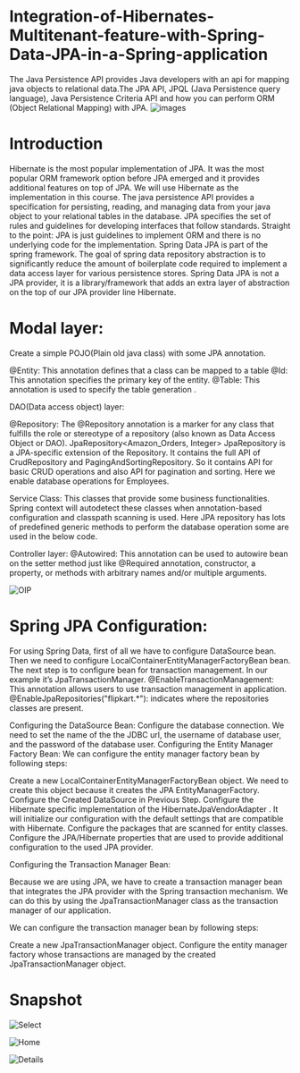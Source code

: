 # Integration-of-Hibernates-Multitenant-feature-with-Spring-Data-JPA-in-a-Spring-application
The Java Persistence API provides Java developers with an api for mapping java objects to relational data.The JPA API, JPQL (Java Persistence query language), Java Persistence Criteria API and how you can perform ORM (Object Relational Mapping) with JPA.
         ![images](https://github.com/rohitkumarsinghcse/Integration-of-Hibernates-Multitenant-feature-with-Spring-Data-JPA-in-a-Spring-application/assets/91533334/328b07dd-5a89-4591-95bb-573523e08065)


# Introduction
Hibernate is the most popular implementation of JPA. It was the most popular ORM framework option before JPA emerged and it provides additional features on top of JPA. We will use Hibernate as the implementation in this course.
The java persistence API provides a specification for persisting, reading, and managing data from your java object to your relational tables in the database. JPA specifies the set of rules and guidelines for developing interfaces that follow standards. Straight to the point: JPA is just guidelines to implement ORM and there is no underlying code for the implementation. Spring Data JPA is part of the spring framework. The goal of spring data repository abstraction is to significantly reduce the amount of boilerplate code required to implement a data access layer for various persistence stores. Spring Data JPA is not a JPA provider, it is a library/framework that adds an extra layer of abstraction on the top of our JPA provider line Hibernate. 

# Modal layer:

Create a simple POJO(Plain old java class) with some JPA annotation.  

@Entity: This annotation defines that a class can be mapped to a table
@Id: This annotation specifies the primary key of the entity.
@Table: This annotation is used to specify the table generation .

DAO(Data access object) layer:

@Repository: The @Repository annotation is a marker for any class that fulfills the role or stereotype of a repository (also known as Data Access Object or DAO).
JpaRepository<Amazon_Orders, Integer> JpaRepository is a JPA-specific extension of the Repository. It contains the full API of CrudRepository and PagingAndSortingRepository. So it contains API for basic CRUD operations and also API for pagination and sorting. Here we enable database operations for Employees.


 Service Class: This  classes that provide some business functionalities. Spring context will autodetect these classes when annotation-based configuration and classpath scanning is used. Here JPA repository has lots of predefined generic methods to perform the database operation some are used in the below code.


Controller layer:
@Autowired: This annotation can be used to autowire bean on the setter method just like @Required annotation, constructor, a property, or methods with arbitrary names and/or multiple arguments.


![OIP](https://github.com/rohitkumarsinghcse/Integration-of-Hibernates-Multitenant-feature-with-Spring-Data-JPA-in-a-Spring-application/assets/91533334/a29d9a4e-6170-479c-9e11-84df324150d4)


# Spring JPA Configuration:  
For using Spring Data, first of all we have to configure DataSource bean. Then we need to configure LocalContainerEntityManagerFactoryBean bean. 
The next step is to configure bean for transaction management. In our example it’s JpaTransactionManager. 
@EnableTransactionManagement: This annotation allows users to use transaction management in application.
@EnableJpaRepositories("flipkart.*"): indicates where the repositories classes are present.

Configuring the DataSource Bean:
Configure the database connection. We need to set the name of the the JDBC url, the username of database user, and the password of the database user.
Configuring the Entity Manager Factory Bean:
We can configure the entity manager factory bean by following steps:

Create a new LocalContainerEntityManagerFactoryBean object. We need to create this object because it creates the JPA EntityManagerFactory.
Configure the Created DataSource in Previous Step.
Configure the Hibernate specific implementation of the HibernateJpaVendorAdapter . It will initialize our configuration with the default settings that are compatible with Hibernate.
Configure the packages that are scanned for entity classes.
Configure the JPA/Hibernate properties that are used to provide additional configuration to the used JPA provider.

Configuring the Transaction Manager Bean:

Because we are using JPA, we have to create a transaction manager bean that integrates the JPA provider with the Spring transaction mechanism. We can do this by using the JpaTransactionManager class as the transaction manager of our application.

We can configure the transaction manager bean by following steps:

Create a new JpaTransactionManager object.
Configure the entity manager factory whose transactions are managed by the created JpaTransactionManager object.

# Snapshot
 ![Select](https://github.com/rohitkumarsinghcse/Integration-of-Hibernates-Multitenant-feature-with-Spring-Data-JPA-in-a-Spring-application/assets/91533334/77a73fcd-7289-4c71-af80-6c4d93f3437d)

 
![Home](https://github.com/rohitkumarsinghcse/Integration-of-Hibernates-Multitenant-feature-with-Spring-Data-JPA-in-a-Spring-application/assets/91533334/46187601-7ed6-41d0-a7d7-91106ae28c20)


![Details](https://github.com/rohitkumarsinghcse/Integration-of-Hibernates-Multitenant-feature-with-Spring-Data-JPA-in-a-Spring-application/assets/91533334/26e79978-2b2b-4566-92bd-f5bd00b89b4c)

